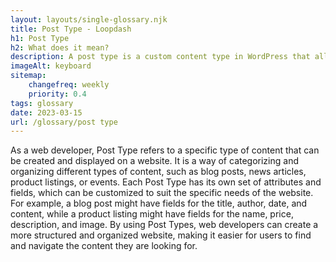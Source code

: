 ```yaml
--- 
layout: layouts/single-glossary.njk
title: Post Type - Loopdash
h1: Post Type
h2: What does it mean?
description: A post type is a custom content type in WordPress that allows developers to create and manage different types of content, such as blog posts, pages, and custom post types, with their own unique attributes and functionality.
imageAlt: keyboard
sitemap:
	changefreq: weekly
	priority: 0.4
tags: glossary
date: 2023-03-15
url: /glossary/post type
---
```


As a web developer, Post Type refers to a specific type of content that can be created and displayed on a website. It is a way of categorizing and organizing different types of content, such as blog posts, news articles, product listings, or events. Each Post Type has its own set of attributes and fields, which can be customized to suit the specific needs of the website. For example, a blog post might have fields for the title, author, date, and content, while a product listing might have fields for the name, price, description, and image. By using Post Types, web developers can create a more structured and organized website, making it easier for users to find and navigate the content they are looking for.
